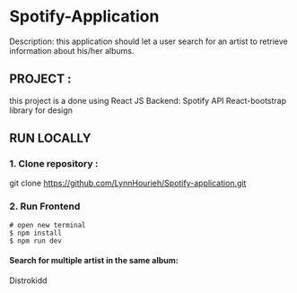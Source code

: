 # Spotify-Application
Description: this application should let a user search for an artist to
retrieve information about his/her albums.
## PROJECT :
this project is a done using React JS 
Backend: Spotify API
React-bootstrap library for design


## RUN LOCALLY
### 1. Clone repository :
git clone https://github.com/LynnHourieh/Spotify-application.git

### 2. Run Frontend

```
# open new terminal
$ npm install
$ npm run dev
```


#### Search for multiple artist in the same album:
Distrokidd